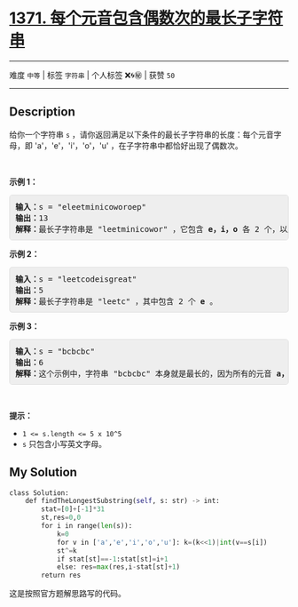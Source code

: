 # [1371. 每个元音包含偶数次的最长子字符串](https://leetcode-cn.com/problems/find-the-longest-substring-containing-vowels-in-even-counts/)

---

难度 `中等` | 标签 `字符串`  | 个人标签 ❌🌀㊙️ | 获赞 `50`

---

## Description

<style>
section pre{
    background-color: #eee;
    border: 1px solid #ddd;
    padding:10px;
    border-radius: 5px;
}
</style>
<section>
<p>给你一个字符串&nbsp;<code>s</code>&nbsp;，请你返回满足以下条件的最长子字符串的长度：每个元音字母，即&nbsp;'a'，'e'，'i'，'o'，'u' ，在子字符串中都恰好出现了偶数次。</p>
<p>&nbsp;</p>
<p><strong>示例 1：</strong></p>
<pre><strong>输入：</strong>s = "eleetminicoworoep"
<strong>输出：</strong>13
<strong>解释：</strong>最长子字符串是 "leetminicowor" ，它包含 <strong>e，i，o</strong>&nbsp;各 2 个，以及 0 个 <strong>a</strong>，<strong>u </strong>。
</pre>
<p><strong>示例 2：</strong></p>
<pre><strong>输入：</strong>s = "leetcodeisgreat"
<strong>输出：</strong>5
<strong>解释：</strong>最长子字符串是 "leetc" ，其中包含 2 个 <strong>e</strong> 。
</pre>
<p><strong>示例 3：</strong></p>
<pre><strong>输入：</strong>s = "bcbcbc"
<strong>输出：</strong>6
<strong>解释：</strong>这个示例中，字符串 "bcbcbc" 本身就是最长的，因为所有的元音 <strong>a，</strong><strong>e，</strong><strong>i，</strong><strong>o，</strong><strong>u</strong> 都出现了 0 次。
</pre>
<p>&nbsp;</p>
<p><strong>提示：</strong></p>
<ul>
	<li><code>1 &lt;= s.length &lt;= 5 x 10^5</code></li>
	<li><code>s</code>&nbsp;只包含小写英文字母。</li>
</ul>
</section>

## My Solution

```python
class Solution:
    def findTheLongestSubstring(self, s: str) -> int:
        stat=[0]+[-1]*31
        st,res=0,0
        for i in range(len(s)):
            k=0
            for v in ['a','e','i','o','u']: k=(k<<1)|int(v==s[i])
            st^=k
            if stat[st]==-1:stat[st]=i+1
            else: res=max(res,i-stat[st]+1)
        return res
```

这是按照官方题解思路写的代码。